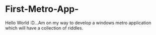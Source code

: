 First-Metro-App-
================

Hello World :D...Am on my way to develop a windows metro application which will have a collection of riddles.
